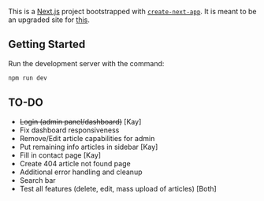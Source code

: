 This is a [Next.js](https://nextjs.org) project bootstrapped with [`create-next-app`](https://nextjs.org/docs/app/api-reference/cli/create-next-app). It is meant to be an upgraded site for [this](https://uniford300.org).

## Getting Started
Run the development server with the command:

```bash
npm run dev
```
## TO-DO
- ~~Login (admin panel/dashboard)~~ [Kay]
- Fix dashboard responsiveness
- Remove/Edit article capabilities for admin
- Put remaining info articles in sidebar [Kay]
- Fill in contact page [Kay]
- Create 404 article not found page
- Additional error handling and cleanup
- Search bar
- Test all features (delete, edit, mass upload of articles) [Both]

